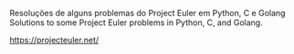 Resoluções de alguns problemas do Project Euler em Python, C e Golang
Solutions to some Project Euler problems in Python, C, and Golang.

https://projecteuler.net/
